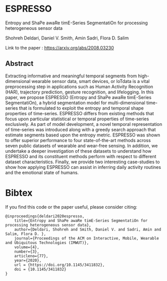 # ESPRESSO
Entropy and ShaPe awaRe timE-Series SegmentatiOn for processing heterogeneous sensor data

Shohreh Deldari, Daniel V. Smith, Amin Sadri, Flora D. Salim

Link to the paper : https://arxiv.org/abs/2008.03230

## Abstract
Extracting informative and meaningful temporal segments from high-dimensional wearable sensor data, smart devices, or IoTdata is a vital preprocessing step in applications such as Human Activity Recognition (HAR), trajectory prediction, gesture recognition, and lifelogging. In this paper, we propose ESPRESSO (Entropy and ShaPe awaRe timE-Series SegmentatiOn), a hybrid segmentation model for multi-dimensional time-series that is formulated to exploit the entropy and temporal shape properties of time-series. ESPRESSO differs from existing methods that focus upon particular statistical or temporal properties of time-series exclusively. As part of model development, a novel temporal representation of time-series was introduced along with a greedy search approach that estimate segments based upon the entropy metric. ESPRESSO was shown to offer superior performance to four state-of-the-art methods across seven public datasets of wearable and wear-free sensing. In addition, we undertake a deeper investigation of these datasets to understand how ESPRESSO and its constituent methods perform with respect to different dataset characteristics. Finally, we provide two interesting case-studies to show how applying ESPRESSO can assist in inferring daily activity routines and the emotional state of humans.



# Bibtex
If you find this code or the paper useful, please consider citing:

          
    @inproceedings{deldari2020espresso,
        title={Entropy and ShaPe awaRe timE-Series SegmentatiOn for processing heterogeneous sensor data}, 
        author={Deldari, Shohreh and Smith, Daniel V. and Sadri, Amin and Salim, Flora D. },
        journal={Proceedings of the ACM on Interactive, Mobile, Wearable and Ubiquitous Technologies (IMWUT)},
        volume={4},
        number={3},
        articleno={77},
        year={2020},
        url = {https://doi.org/10.1145/3411832},
        doi = {10.1145/3411832}
    }

    
